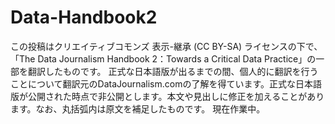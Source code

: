 # Data-Handbook2
この投稿はクリエイティブコモンズ 表示-継承 (CC BY-SA) ライセンスの下で、「The Data Journalism Handbook 2：Towards a Critical Data Practice」の一部を翻訳したものです。 正式な日本語版が出るまでの間、個人的に翻訳を行うことについて翻訳元のDataJournalism.comの了解を得ています。正式な日本語版が公開された時点で非公開とします。本文や見出しに修正を加えることがあります。なお、丸括弧内は原文を補足したものです。
現在作業中。
